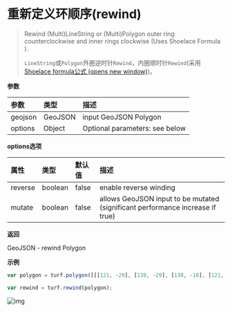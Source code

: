 # 重新定义环顺序(rewind)

> Rewind (Multi)LineString or (Multi)Polygon outer ring counterclockwise and inner rings clockwise (Uses Shoelace Formula ).
> 
> `LineString`或`Polygon`外圈逆时针`Rewind`，内圈顺时针`Rewind`(采用[Shoelace formula公式 (opens new window)](https://blog.csdn.net/zhangll98/article/details/84150535))。

**参数**

| 参数    | 类型    | 描述                           |
| :------ | :------ | :----------------------------- |
| geojson | GeoJSON | input GeoJSON Polygon          |
| options | Object  | Optional parameters: see below |

**options选项**

| 属性    | 类型    | 默认值 | 描述                                                         |
| :------ | :------ | :----- | :----------------------------------------------------------- |
| reverse | boolean | false  | enable reverse winding                                       |
| mutate  | boolean | false  | allows GeoJSON input to be mutated (significant performance increase if true) |

**返回**

GeoJSON - rewind Polygon

**示例**

```js
var polygon = turf.polygon([[[121, -29], [138, -29], [138, -18], [121, -18], [121, -29]]]);

var rewind = turf.rewind(polygon);
```

![img](https://pzy-images.oss-cn-hangzhou.aliyuncs.com/img/rewind.91a2c211.webp)